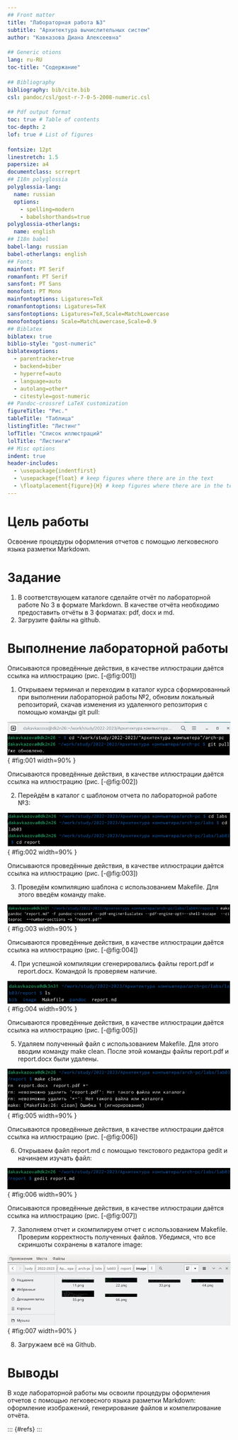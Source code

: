 ```yaml
---
## Front matter
title: "Лабораторная работа №3"
subtitle: "Архитектура вычислительных систем"
author: "Кавказова Диана Алексеевна"

## Generic otions
lang: ru-RU
toc-title: "Содержание"

## Bibliography
bibliography: bib/cite.bib
csl: pandoc/csl/gost-r-7-0-5-2008-numeric.csl

## Pdf output format
toc: true # Table of contents
toc-depth: 2
lof: true # List of figures

fontsize: 12pt
linestretch: 1.5
papersize: a4
documentclass: scrreprt
## I18n polyglossia
polyglossia-lang:
  name: russian
  options:
	- spelling=modern
	- babelshorthands=true
polyglossia-otherlangs:
  name: english
## I18n babel
babel-lang: russian
babel-otherlangs: english
## Fonts
mainfont: PT Serif
romanfont: PT Serif
sansfont: PT Sans
monofont: PT Mono
mainfontoptions: Ligatures=TeX
romanfontoptions: Ligatures=TeX
sansfontoptions: Ligatures=TeX,Scale=MatchLowercase
monofontoptions: Scale=MatchLowercase,Scale=0.9
## Biblatex
biblatex: true
biblio-style: "gost-numeric"
biblatexoptions:
  - parentracker=true
  - backend=biber
  - hyperref=auto
  - language=auto
  - autolang=other*
  - citestyle=gost-numeric
## Pandoc-crossref LaTeX customization
figureTitle: "Рис."
tableTitle: "Таблица"
listingTitle: "Листинг"
lofTitle: "Список иллюстраций"
lolTitle: "Листинги"
## Misc options
indent: true
header-includes:
  - \usepackage{indentfirst}
  - \usepackage{float} # keep figures where there are in the text
  - \floatplacement{figure}{H} # keep figures where there are in the text
---
```


# Цель работы
Освоение процедуры оформления отчетов с помощью легковесного языка разметки Markdown.

# Задание

1. В соответствующем каталоге сделайте отчёт по лабораторной работе No 3
в формате Markdown. В качестве отчёта необходимо предоставить отчёты
в 3 форматах: pdf, docx и md.
2. Загрузите файлы на github.


# Выполнение лабораторной работы

Описываются проведённые действия, в качестве иллюстрации даётся ссылка на иллюстрацию (рис. [-@fig:001])
1) Открываем терминал и переходим в каталог курса сформированный при выполнении лабораторной работы №2, обновим локальный репозиторий, скачав изменения из удаленного репозитория с помощью команды git pull:

![открытие терминала](image/11.png){ #fig:001 width=90% }

Описываются проведённые действия, в качестве иллюстрации даётся ссылка на иллюстрацию (рис. [-@fig:002])

2) Перейдём в каталог с шаблоном отчета по лабораторной работе №3:

![каталог с шаблоном отчета](image/22.png){ #fig:002 width=90% }

Описываются проведённые действия, в качестве иллюстрации даётся ссылка на иллюстрацию (рис. [-@fig:003])

3) Проведём компиляцию шаблона с использованием Makefile. Для этого введём команду make.

![команда make](image/33.png){ #fig:003 width=90% }

Описываются проведённые действия, в качестве иллюстрации даётся ссылка на иллюстрацию (рис. [-@fig:004])

4) При успешной компиляции сгенерировались файлы report.pdf и
report.docx. Командой ls проверяем наличие.

![успешная компиляция](image/44.png){ #fig:004 width=90% }

Описываются проведённые действия, в качестве иллюстрации даётся ссылка на иллюстрацию (рис. [-@fig:005])

5) Удаляем полученный файл с использованием Makefile. Для этого вводим
команду make clean. После этой команды файлы report.pdf и report.docx были удалены.

![файлы удалены](image/55.png){ #fig:005 width=90% }

Описываются проведённые действия, в качестве иллюстрации даётся ссылка на иллюстрацию (рис. [-@fig:006])

6) Открываем файл report.md c помощью текстового редактора gedit и начинаем изучать файл:

![ged it report.md](image/66.png){ #fig:006 width=90% }

Описываются проведённые действия, в качестве иллюстрации даётся ссылка на иллюстрацию (рис. [-@fig:007])

7) Заполняем отчет и скомпилируем отчет с использованием Makefile. Проверим корректность полученных файлов. Убедимся, что все скриншоты сохранены в каталоге image:

![картинки](image/77.png){ #fig:007 width=90% }

8) Загружаем всё на Github.

# Выводы

В ходе лабораторной работы мы освоили процедуры оформления отчетов с помощью легковесного языка разметки Markdown: оформление изображений, генерирование файлов и компелирование отчёта.


::: {#refs}
:::

